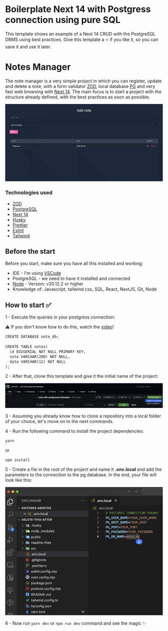 # Boilerplate Next 14 with Postgress connection using pure SQL

This template shows an example of a Next 14 CRUD with the PostgreSQL DBMS using best practices. Give this template a ⭐ if you like it, so you can save it and use it later.

# Notes Manager

The note manager is a very simple project in which you can register, update and delete a note, with a form validator [ZOD](https://zod.dev/?id=introduction), local database [PG](https://www.postgresql.org/download/) and very fast web browsing with [Next 14](https://nextjs.org/blog/next-14). The main focus is to start a project with the structure already defined, with the best practices as soon as possible.

![alt text](https://github.com/ManoelFer/next-with-postgresql-boilerplate/blob/main/readme-files/notes-management-2024-8-15.gif "Web example gif")

### Technologies used

- [ZOD](https://zod.dev/?id=introduction)
- [PostgreSQL](https://www.postgresql.org/download/)
- [Next 14](https://nextjs.org/blog/next-14)
- [Husky](https://typicode.github.io/husky/)
- [Prettier](https://prettier.io/)
- [Eslint](https://eslint.org/)
- [Tailwind](https://tailwindcss.com/)

## Before the start

Before you start, make sure you have all this installed and working:

- IDE - I'm using [VSCode](https://code.visualstudio.com/download)
- PostgreSQL - we need to have it installed and connected
- [Node](https://nodejs.org/en/download/package-manager/current) - Version: v20.12.2 or higher
- Knowledge of: Javascript, tailwind css, SQL, React, NextJS, Git, Node 

## How to start ✅

1 - Execute the queries in your postgress connection:

⚠️ If you don't know how to do this, watch the [video](https://www.youtube.com/watch?v=L_2l8XTCPAE)!

```
CREATE DATABASE note_db;

CREATE TABLE notes(
  id BIGSERIAL NOT NULL PRIMARY KEY,
  note VARCHAR(200) NOT NULL,
  date VARCHAR(12) NOT NULL
);
```

2 - After that, clone this template and give it the initial name of the project:

![alt text](https://github.com/ManoelFer/next-with-postgresql-boilerplate/blob/main/readme-files/use-template.png)

3 - Assuming you already know how to clone a repository into a local folder of your choice, let's move on to the next commands.

4 - Run the following command to install the project dependencies:
```
yarn
```
or
```
npm install
```

5 - Create a file in the root of the project and name it ***.env.local*** and add the parameters to the connection to the pg database. In the end, your file will look like this:

![env file](https://github.com/ManoelFer/next-with-postgresql-boilerplate/blob/main/readme-files/env.png)

6 - Now run ```yarn dev``` or ```npm run dev``` command and see the magic ✨


